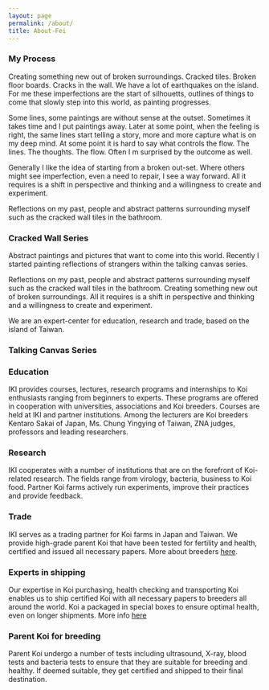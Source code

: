 ```yaml
---
layout: page
permalink: /about/
title: About-Fei
---
```



### My Process

Creating something new out of broken surroundings. Cracked tiles. Broken floor boards. Cracks in the wall. We have a lot of earthquakes on the island. For me these imperfections are the start of silhouetts, outlines of things to come that slowly step into this world, as painting progresses.

Some lines, some paintings are without sense at the outset. Sometimes it takes time and I put paintings away. Later at some point, when the feeling is right, the same lines start telling a story, more and more capture what is on my deep mind. At some point it is hard to say what controls the flow. The lines. The thoughts. The flow. Often I m surprised by the outcome as well.

Generally I like the idea of starting from a broken out-set. Where others might see imperfection, even a need to repair, I see a way forward. All it requires is a shift in perspective and thinking and a willingness to create and experiment. 

Reflections on my past, people and abstract patterns surrounding myself such as the cracked wall tiles in the bathroom. 


### Cracked Wall Series

Abstract paintings and pictures that want to come into this world. Recently I started painting reflections of strangers within the talking canvas series. 

Reflections on my past, people and abstract patterns surrounding myself such as the cracked wall tiles in the bathroom. Creating something new out of broken surroundings. All it requires is a shift in perspective and thinking and a willingness to create and experiment. 

We are an expert-center for education, research and trade, based on the island of Taiwan.


### Talking Canvas Series


### Education  

IKI provides courses, lectures, research programs and internships to Koi enthusiasts ranging from beginners to experts. These programs are offered in cooperation with universities, associations and Koi breeders. Courses are held at IKI and partner institutions. Among the lecturers are Koi breeders Kentaro Sakai of Japan, Ms. Chung Yingying of Taiwan, ZNA judges, professors and leading researchers.  

### Research  
  
IKI cooperates with a number of institutions that are on the forefront of Koi-related research. The fields range from virology, bacteria, business to Koi food. Partner Koi farms actively run experiments, improve their practices and provide feedback.   

### Trade  
  
IKI serves as a trading partner for Koi farms in Japan and Taiwan. We provide high-grade parent Koi that have been tested for fertility and health, certified and issued all necessary papers. More about breeders [here](/breeders/).  


### Experts in shipping  

Our expertise in Koi purchasing, health checking and transporting Koi enables us to ship certified Koi with all necessary papers to breeders all around the world. Koi a packaged in special boxes to ensure optimal health, even on longer shipments. More info [here](/shipping/)


### Parent Koi for breeding  

Parent Koi undergo a number of tests including ultrasound, X-ray, blood tests and bacteria tests to ensure that they are suitable for breeding and healthy. If deemed suitable, they get certified and shipped to their final destination.  

